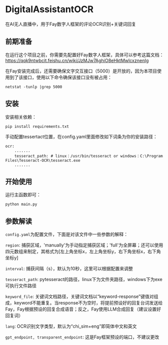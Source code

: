 # DigitalAssistantOCR

在AI无人直播中，用于Fay数字人框架的评论OCR识别+关键词回复

## 前期准备

在运行这个项目之前，你需要先配置好Fay数字人框架，具体可以参考这篇文档：
https://qqk9ntwbcit.feishu.cn/wiki/JzMJw7AghiO8eHktMwlcxznenIg

在Fay安装完成后，还需要确保文字交互接口（5000）是开放的，因为本项目使用到了该接口，使用以下命令确保该接口没有被占用：

```
netstat -tunlp |grep 5000
```
## 安装

安装相关依赖：

```
pip install requirements.txt
```

手动配置tessertact位置，在config.yaml里面修改如下词条为你的安装路径：
```
ocr:
	.......
    tesseract_path: # linux：/usr/bin/tesseract or windows：C:\Program Files\Tesseract-OCR\tesseract.exe 
	.......
```
## 开始使用

运行主函数即可：
```
python main.py
```

## 参数解读
```config.yaml```为配置文件，下面是对该文件中一些参数的解释：

```region```: 捕获区域，'manually'为手动指定捕获区域；'full'为全屏幕；还可以使用四元数组来制定，其格式为[左上角坐标x，左上角坐标y，右下角坐标x，右下角坐标y]

```interval```: 捕获间隔（s），默认为10秒，这里可以根据配置来调整

```tesseract_path```: pytesseract的路径，linux下为文件夹路径，windows下为exe可执行文件路径

```keyword_file```: 关键词文档路径，关键词文档以“keyword-response”键值对组成，keyword不能重复。当response不为空时，将提前预设好的回复台词发送给Fay，Fay根据预设的回复合成语音；反之，Fay使用LLM合成回复（建议设置好回复词）

```lang```: OCR识别文字类型，默认为“chi_sim+eng”即简体中文和英文

```gpt_endpoint, transparent_endpoint```: 这是Fay框架预设的端口，不建议更改
